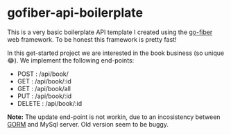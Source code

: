 # gofiber-api-boilerplate

This is a very basic boilerplate API template I created using the [go-fiber](https://gofiber.io/) web framework. To be honest this framework is pretty fast!

In this get-started project we are interested in the book business (so unique 😂). We implement the following end-points: 

- POST   : /api/book/  
- GET    : /api/book/:id
- GET    : /api/book/all
- PUT    : /api/book/:id
- DELETE : /api/book/:id

**Note:** The update end-point is not workin, due to an incosistency between [GORM](https://gorm.io/index.html) and MySql server. Old version seem to be buggy.

